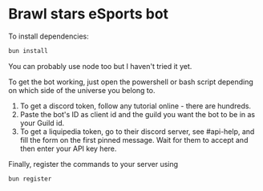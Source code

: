 # Brawl stars eSports bot

To install dependencies:

```bash
bun install
```

You can probably use node too but I haven't tried it yet.

To get the bot working, just open the powershell or bash script depending on which side of the universe you belong to.

1. To get a discord token, follow any tutorial online - there are hundreds.
2. Paste the bot's ID as client id and the guild you want the bot to be in as your Guild id.
3. To get a liquipedia token, go to their discord server, see #api-help, and fill the form on the first pinned message. Wait for them to accept and then enter your API key here.


Finally, register the commands to your server using

```bash
bun register
```


